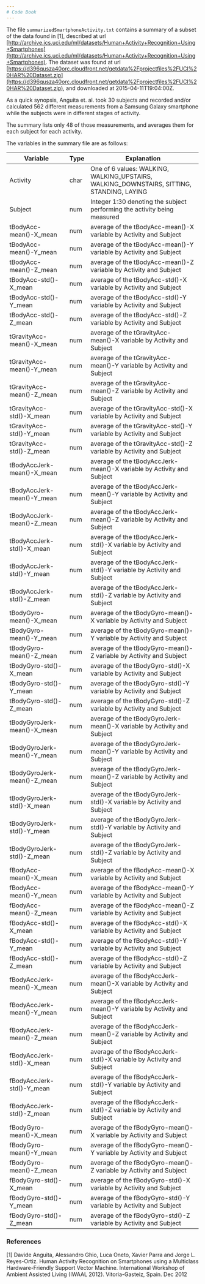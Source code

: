 ```yaml
---
# Code Book
---
```


The file `summarizedSmartphoneActivity.txt` contains a summary of a subset of the 
data found in [1], described at url [http://archive.ics.uci.edu/ml/datasets/Human+Activity+Recognition+Using+Smartphones](http://archive.ics.uci.edu/ml/datasets/Human+Activity+Recognition+Using+Smartphones). The dataset was found at url [https://d396qusza40orc.cloudfront.net/getdata%2Fprojectfiles%2FUCI%20HAR%20Dataset.zip](https://d396qusza40orc.cloudfront.net/getdata%2Fprojectfiles%2FUCI%20HAR%20Dataset.zip), and downloaded at 2015-04-11T19:04:00Z.

As a quick synopsis, Anguita et. al. took 30 subjects and recorded and/or calculated 562 different measurements from a Samsung Galaxy smartphone while the subjects were in different stages of activity.

The summary lists only 48 of those measurements, and averages them for each subject for each activity.

The variables in the summary file are as follows:

Variable | Type | Explanation
-------- | ---- | -----------
Activity | char | One of 6 values: WALKING, WALKING_UPSTAIRS, WALKING_DOWNSTAIRS, SITTING, STANDING, LAYING
Subject | num | Integer 1:30 denoting the subject performing the activity being measured
tBodyAcc-mean()-X_mean | num | average of the tBodyAcc-mean()-X variable by Activity and Subject
tBodyAcc-mean()-Y_mean | num | average of the tBodyAcc-mean()-Y variable by Activity and Subject
tBodyAcc-mean()-Z_mean | num | average of the tBodyAcc-mean()-Z variable by Activity and Subject
tBodyAcc-std()-X_mean | num | average of the tBodyAcc-std()-X variable by Activity and Subject
tBodyAcc-std()-Y_mean | num | average of the tBodyAcc-std()-Y variable by Activity and Subject
tBodyAcc-std()-Z_mean | num | average of the tBodyAcc-std()-Z variable by Activity and Subject
tGravityAcc-mean()-X_mean | num | average of the tGravityAcc-mean()-X variable by Activity and Subject
tGravityAcc-mean()-Y_mean | num | average of the tGravityAcc-mean()-Y variable by Activity and Subject
tGravityAcc-mean()-Z_mean | num | average of the tGravityAcc-mean()-Z variable by Activity and Subject
tGravityAcc-std()-X_mean | num | average of the tGravityAcc-std()-X variable by Activity and Subject
tGravityAcc-std()-Y_mean | num | average of the tGravityAcc-std()-Y variable by Activity and Subject
tGravityAcc-std()-Z_mean | num | average of the tGravityAcc-std()-Z variable by Activity and Subject
tBodyAccJerk-mean()-X_mean | num | average of the tBodyAccJerk-mean()-X variable by Activity and Subject
tBodyAccJerk-mean()-Y_mean | num | average of the tBodyAccJerk-mean()-Y variable by Activity and Subject
tBodyAccJerk-mean()-Z_mean | num | average of the tBodyAccJerk-mean()-Z variable by Activity and Subject
tBodyAccJerk-std()-X_mean | num | average of the tBodyAccJerk-std()-X variable by Activity and Subject
tBodyAccJerk-std()-Y_mean | num | average of the tBodyAccJerk-std()-Y variable by Activity and Subject
tBodyAccJerk-std()-Z_mean | num | average of the tBodyAccJerk-std()-Z variable by Activity and Subject
tBodyGyro-mean()-X_mean | num | average of the tBodyGyro-mean()-X variable by Activity and Subject
tBodyGyro-mean()-Y_mean | num | average of the tBodyGyro-mean()-Y variable by Activity and Subject
tBodyGyro-mean()-Z_mean | num | average of the tBodyGyro-mean()-Z variable by Activity and Subject
tBodyGyro-std()-X_mean | num | average of the tBodyGyro-std()-X variable by Activity and Subject
tBodyGyro-std()-Y_mean | num | average of the tBodyGyro-std()-Y variable by Activity and Subject
tBodyGyro-std()-Z_mean | num | average of the tBodyGyro-std()-Z variable by Activity and Subject
tBodyGyroJerk-mean()-X_mean | num | average of the tBodyGyroJerk-mean()-X variable by Activity and Subject
tBodyGyroJerk-mean()-Y_mean | num | average of the tBodyGyroJerk-mean()-Y variable by Activity and Subject
tBodyGyroJerk-mean()-Z_mean | num | average of the tBodyGyroJerk-mean()-Z variable by Activity and Subject
tBodyGyroJerk-std()-X_mean | num | average of the tBodyGyroJerk-std()-X variable by Activity and Subject
tBodyGyroJerk-std()-Y_mean | num | average of the tBodyGyroJerk-std()-Y variable by Activity and Subject
tBodyGyroJerk-std()-Z_mean | num | average of the tBodyGyroJerk-std()-Z variable by Activity and Subject
fBodyAcc-mean()-X_mean | num | average of the fBodyAcc-mean()-X variable by Activity and Subject
fBodyAcc-mean()-Y_mean | num | average of the fBodyAcc-mean()-Y variable by Activity and Subject
fBodyAcc-mean()-Z_mean | num | average of the fBodyAcc-mean()-Z variable by Activity and Subject
fBodyAcc-std()-X_mean | num | average of the fBodyAcc-std()-X variable by Activity and Subject
fBodyAcc-std()-Y_mean | num | average of the fBodyAcc-std()-Y variable by Activity and Subject
fBodyAcc-std()-Z_mean | num | average of the fBodyAcc-std()-Z variable by Activity and Subject
fBodyAccJerk-mean()-X_mean | num | average of the fBodyAccJerk-mean()-X variable by Activity and Subject
fBodyAccJerk-mean()-Y_mean | num | average of the fBodyAccJerk-mean()-Y variable by Activity and Subject
fBodyAccJerk-mean()-Z_mean | num | average of the fBodyAccJerk-mean()-Z variable by Activity and Subject
fBodyAccJerk-std()-X_mean | num | average of the fBodyAccJerk-std()-X variable by Activity and Subject
fBodyAccJerk-std()-Y_mean | num | average of the fBodyAccJerk-std()-Y variable by Activity and Subject
fBodyAccJerk-std()-Z_mean | num | average of the fBodyAccJerk-std()-Z variable by Activity and Subject
fBodyGyro-mean()-X_mean | num | average of the fBodyGyro-mean()-X variable by Activity and Subject
fBodyGyro-mean()-Y_mean | num | average of the fBodyGyro-mean()-Y variable by Activity and Subject
fBodyGyro-mean()-Z_mean | num | average of the fBodyGyro-mean()-Z variable by Activity and Subject
fBodyGyro-std()-X_mean | num | average of the fBodyGyro-std()-X variable by Activity and Subject
fBodyGyro-std()-Y_mean | num | average of the fBodyGyro-std()-Y variable by Activity and Subject
fBodyGyro-std()-Z_mean | num | average of the fBodyGyro-std()-Z variable by Activity and Subject

### References

[1] Davide Anguita, Alessandro Ghio, Luca Oneto, Xavier Parra and Jorge L. Reyes-Ortiz. Human Activity Recognition on Smartphones using a Multiclass Hardware-Friendly Support Vector Machine. International Workshop of Ambient Assisted Living (IWAAL 2012). Vitoria-Gasteiz, Spain. Dec 2012
